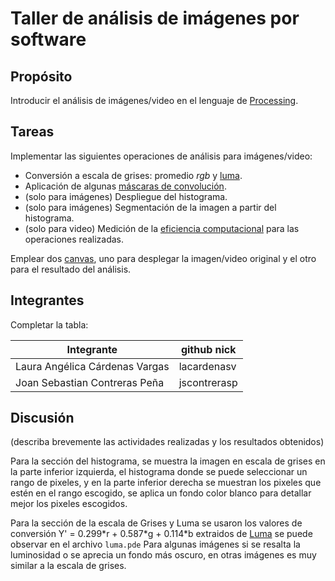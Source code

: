 # Taller de análisis de imágenes por software

## Propósito

Introducir el análisis de imágenes/video en el lenguaje de [Processing](https://processing.org/).

## Tareas

Implementar las siguientes operaciones de análisis para imágenes/video:

* Conversión a escala de grises: promedio _rgb_ y [luma](https://en.wikipedia.org/wiki/HSL_and_HSV#Disadvantages).
* Aplicación de algunas [máscaras de convolución](https://en.wikipedia.org/wiki/Kernel_(image_processing)).
* (solo para imágenes) Despliegue del histograma.
* (solo para imágenes) Segmentación de la imagen a partir del histograma.
* (solo para video) Medición de la [eficiencia computacional](https://processing.org/reference/frameRate.html) para las operaciones realizadas.

Emplear dos [canvas](https://processing.org/reference/PGrapvshics.html), uno para desplegar la imagen/video original y el otro para el resultado del análisis.

## Integrantes

Completar la tabla:

| Integrante | github nick |
|------------|-------------|
| Laura Angélica Cárdenas Vargas | lacardenasv            |
| Joan Sebastian Contreras Peña  | jscontrerasp            |

## Discusión

(describa brevemente las actividades realizadas y los resultados obtenidos)

Para la sección del histograma, se muestra la imagen en escala de grises en la parte inferior izquierda, el histograma donde se puede seleccionar un rango de pixeles, y en la parte inferior derecha se muestran los pixeles que estén en el rango escogido, se aplica un fondo color blanco para detallar mejor los pixeles escogidos.

Para la sección de la escala de Grises y Luma se usaron los valores de conversión Y' = 0.299\*r + 0.587\*g + 0.114\*b extraidos de [Luma](https://es.wikipedia.org/wiki/Luma_(v%C3%ADdeo)) se puede observar en el archivo `luma.pde` 
Para algunas imágenes si se resalta la luminosidad o se aprecia un fondo más oscuro, en otras imágenes es muy similar a la escala de grises.

